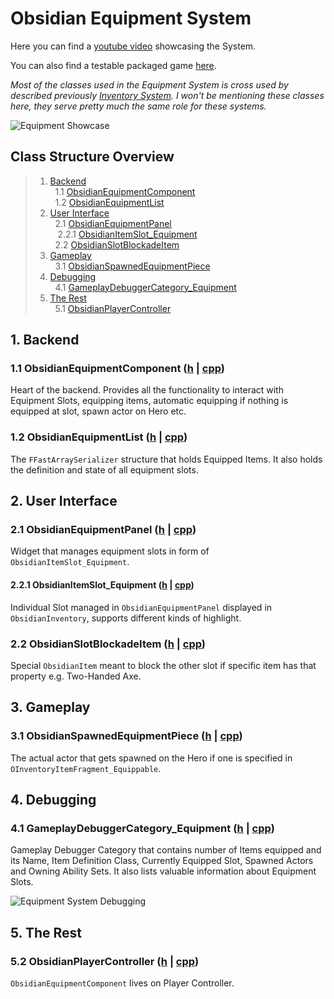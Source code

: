 # Obsidian Equipment System

Here you can find a [youtube video](https://www.youtube.com/watch?v=Fop-aGk-9MU) showcasing the System.

You can also find a testable packaged game [here](https://github.com/intrxx/Obsidian/releases/tag/Equipment_System_v0.1.0).

*Most of the classes used in the Equipment System is cross used by described previously [Inventory System](https://github.com/intrxx/Obsidian/blob/main/Docs/InventoryItemsSystem.md).
I won't be mentioning these classes here, they serve pretty much the same role for these systems.*

![Equipment Showcase](https://github.com/intrxx/Obsidian/blob/main/Docs/Images/EquipmentSystem/EquipmentSystemShowcase.jpg)

<a name="table-of-contents"></a>
## Class Structure Overview

> 1. [Backend](#1-backend) \
> &nbsp; 1.1 [ObsidianEquipmentComponent](#11-obsidianequipmentcomponent-h--cpp) \
> &nbsp; 1.2 [ObsidianEquipmentList](#12-obsidianequipmentlist-h--cpp) 
> 2. [User Interface](#2-user-interface) \
> &nbsp; 2.1 [ObsidianEquipmentPanel](#21-obsidianequipmentpanel-h--cpp) \
> &nbsp;&nbsp; 2.2.1 [ObsidianItemSlot_Equipment](#221-obsidianitemslot_equipment-h--cpp) \
> &nbsp; 2.2 [ObsidianSlotBlockadeItem](#22-obsidianslotblockadeitem-h--cpp) 
> 3. [Gameplay](#3-gameplay) \
> &nbsp; 3.1 [ObsidianSpawnedEquipmentPiece](#31-obsidianspawnedequipmentpiece-h--cpp) 
> 4. [Debugging](#4-debugging) \
> &nbsp; 4.1 [GameplayDebuggerCategory_Equipment](#41-gameplaydebuggercategory_equipment-h--cpp)
> 5. [The Rest](#5-the-rest) \
> &nbsp; 5.1 [ObsidianPlayerController](#52-obsidianplayercontroller-h--cpp)

## 1. Backend

### 1.1 ObsidianEquipmentComponent ([h](https://github.com/intrxx/Obsidian/blob/main/Source/Obsidian/Public/InventoryItems/Equipment/ObsidianEquipmentComponent.h) | [cpp](https://github.com/intrxx/Obsidian/blob/main/Source/Obsidian/Private/InventoryItems/Equipment/ObsidianEquipmentComponent.cpp))

Heart of the backend. Provides all the functionality to interact with Equipment Slots, equipping items, automatic equipping if nothing is equipped at slot, spawn actor on Hero etc.

### 1.2 ObsidianEquipmentList ([h](https://github.com/intrxx/Obsidian/blob/main/Source/Obsidian/Public/InventoryItems/Equipment/ObsidianEquipmentList.h) | [cpp](https://github.com/intrxx/Obsidian/blob/main/Source/Obsidian/Private/InventoryItems/Equipment/ObsidianEquipmentList.cpp))

The ```FFastArraySerializer``` structure that holds Equipped Items. It also holds the definition and state of all equipment slots.

## 2. User Interface

### 2.1 ObsidianEquipmentPanel ([h](https://github.com/intrxx/Obsidian/blob/main/Source/Obsidian/Public/UI/Inventory/ObsidianEquipmentPanel.h) | [cpp](https://github.com/intrxx/Obsidian/blob/main/Source/Obsidian/Private/UI/Inventory/ObsidianEquipmentPanel.cpp))

Widget that manages equipment slots in form of ```ObsidianItemSlot_Equipment```.

#### 2.2.1 ObsidianItemSlot_Equipment ([h](https://github.com/intrxx/Obsidian/blob/main/Source/Obsidian/Public/UI/Inventory/Slots/ObsidianItemSlot_Equipment.h) | [cpp](https://github.com/intrxx/Obsidian/blob/main/Source/Obsidian/Private/UI/Inventory/Slots/ObsidianItemSlot_Equipment.cpp))

Individual Slot managed in ```ObsidianEquipmentPanel``` displayed in ```ObsidianInventory```, supports different kinds of highlight.

### 2.2 ObsidianSlotBlockadeItem ([h](https://github.com/intrxx/Obsidian/blob/main/Source/Obsidian/Public/UI/Inventory/Slots/ObsidianSlotBlockadeItem.h) | [cpp](https://github.com/intrxx/Obsidian/blob/main/Source/Obsidian/Private/UI/Inventory/Slots/ObsidianSlotBlockadeItem.cpp))

Special ```ObsidianItem``` meant to block the other slot if specific item has that property e.g. Two-Handed Axe.

## 3. Gameplay

### 3.1 ObsidianSpawnedEquipmentPiece ([h](https://github.com/intrxx/Obsidian/blob/main/Source/Obsidian/Public/InventoryItems/Equipment/ObsidianSpawnedEquipmentPiece.h) | [cpp](https://github.com/intrxx/Obsidian/blob/main/Source/Obsidian/Private/InventoryItems/Equipment/ObsidianSpawnedEquipmentPiece.cpp))

The actual actor that gets spawned on the Hero if one is specified in ```OInventoryItemFragment_Equippable```.

## 4. Debugging

### 4.1 GameplayDebuggerCategory_Equipment ([h](https://github.com/intrxx/Obsidian/blob/main/Source/Obsidian/Public/InventoryItems/Debugging/GameplayDebuggerCategory_Equipment.h) | [cpp](https://github.com/intrxx/Obsidian/blob/main/Source/Obsidian/Private/InventoryItems/Debugging/GameplayDebuggerCategory_Equipment.cpp))

Gameplay Debugger Category that contains number of Items equipped and its Name, Item Definition Class, Currently
Equipped Slot, Spawned Actors and Owning Ability Sets. It also lists valuable information about Equipment Slots.

![Equipment System Debugging](https://github.com/intrxx/Obsidian/blob/main/Docs/Images/EquipmentSystem/equipment_debugger.jpg)

## 5. The Rest

### 5.2 ObsidianPlayerController ([h](https://github.com/intrxx/Obsidian/blob/main/Source/Obsidian/Public/Characters/Player/ObsidianPlayerController.h) | [cpp](https://github.com/intrxx/Obsidian/blob/main/Source/Obsidian/Private/Characters/Player/ObsidianPlayerController.cpp))

```ObsidianEquipmentComponent``` lives on Player Controller.